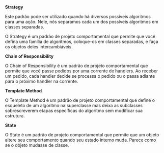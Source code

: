 **Strategy**

Este padrão pode ser utilizado quando há diversos possíveis algoritmos para uma ação. Nele, nós separamos cada um dos possíveis algoritmos em classes separadas.

O Strategy é um padrão de projeto comportamental que permite que você defina uma família de algoritmos, coloque-os em classes separadas, e faça os objetos deles intercambiáveis.


**Chain of Responsibility**

O Chain of Responsibility é um padrão de projeto comportamental que permite que você passe pedidos por uma corrente de handlers. Ao receber um pedido, cada handler decide se processa o pedido ou o passa adiante para o próximo handler na corrente.


**Template Method**

O Template Method é um padrão de projeto comportamental que define o esqueleto de um algoritmo na superclasse mas deixa as subclasses sobrescreverem etapas específicas do algoritmo sem modificar sua estrutura.


**State**

O State é um padrão de projeto comportamental que permite que um objeto altere seu comportamento quando seu estado interno muda. Parece como se o objeto mudasse de classe.